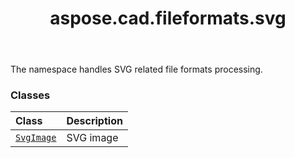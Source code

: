 ﻿---
title: aspose.cad.fileformats.svg
second_title: Aspose.CAD for Python via .NET API References
description: 
type: docs
weight: 10
url: /python-net/aspose.cad.fileformats.svg/
is_root: false
---

The namespace handles SVG related file formats processing.

### Classes
| Class | Description |
| :- | :- |
| [`SvgImage`](/cad/python-net/aspose.cad.fileformats.svg/svgimage) | SVG image |


